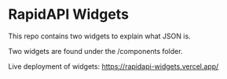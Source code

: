 # RapidAPI Widgets
This repo contains two widgets to explain what JSON is.

Two widgets are found under the /components folder.

Live deployment of widgets: https://rapidapi-widgets.vercel.app/
